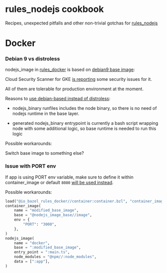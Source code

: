 # rules_nodejs cookbook 

Recipes, unexpected pitfalls and other non-trivial gotchas for [rules_nodejs](https://github.com/bazelbuild/rules_nodejs/)



# Docker


### Debian 9 vs distroless

nodejs_image in [rules_docker](https://github.com/bazelbuild/rules_docker) is based on [debian9 base image](https://github.com/bazelbuild/rules_docker/blob/b361f3b7982ad3633daa0a4ad2cb44890c74177b/nodejs/image.bzl#L51):

Cloud Security Scanner for GKE [is reporting](https://github.com/bazelbuild/rules_docker/issues/1068) some security issues for it.

All of them are tolerable for production environment at the moment.

Reasons to [use debian-based instead of distroless](https://github.com/bazelbuild/rules_docker/pull/254):

- nodejs_binary runfiles includes the node binary, so there is no need of nodejs runtime in the base layer.

- generated nodejs_binary entrypoint is currently a bash script wrapping node with some additional logic, so base runtime is needed to run this logic 

Possible workarounds:

Switch base image to something else?

### Issue with PORT env

If app is using PORT env variable, make sure to define it within container_image or default `8080` [will be used instead](https://github.com/GoogleContainerTools/base-images-docker/blob/6e6fdf4ac44ca1cf8f3dfd6fd91f9fc0dae5ffbb/debian9/BUILD#L71).

Possible workarounds:

```python
load("@io_bazel_rules_docker//container:container.bzl", "container_image")
container_image(
    name = "modified_base_image",
    base = "@nodejs_image_base//image",
    env = {
        "PORT": "3000",
    },
)
nodejs_image(
    name = "docker",
    base = ":modified_base_image",
    entry_point = ":main.ts",
    node_modules = "@npm//:node_modules",
    data = [":app"],
)
```

